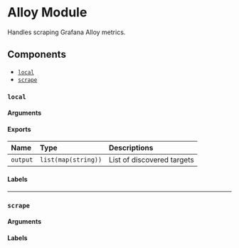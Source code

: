 # Alloy Module

Handles scraping Grafana Alloy metrics.

## Components

- [`local`](#local)
- [`scrape`](#scrape)

### `local`

#### Arguments

#### Exports

| Name | Type | Descriptions |
| :- | :- | :- |
| `output` | `list(map(string))` | List of discovered targets |

#### Labels

---

### `scrape`

#### Arguments

#### Labels
